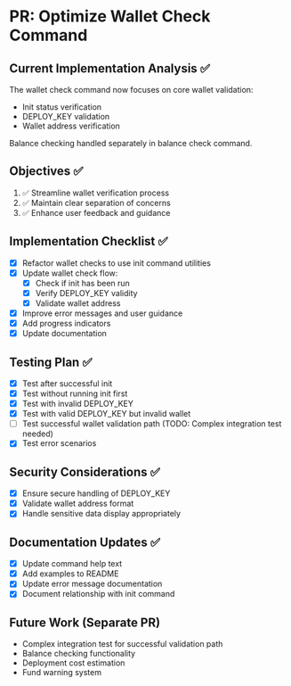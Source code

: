 # PR: Optimize Wallet Check Command

## Current Implementation Analysis ✅
The wallet check command now focuses on core wallet validation:
- Init status verification
- DEPLOY_KEY validation
- Wallet address verification

Balance checking handled separately in balance check command.

## Objectives ✅
1. ✅ Streamline wallet verification process
2. ✅ Maintain clear separation of concerns
3. ✅ Enhance user feedback and guidance

## Implementation Checklist ✅
- [x] Refactor wallet checks to use init command utilities
- [x] Update wallet check flow:
  - [x] Check if init has been run
  - [x] Verify DEPLOY_KEY validity
  - [x] Validate wallet address
- [x] Improve error messages and user guidance
- [x] Add progress indicators
- [x] Update documentation

## Testing Plan ✅
- [x] Test after successful init
- [x] Test without running init first
- [x] Test with invalid DEPLOY_KEY
- [x] Test with valid DEPLOY_KEY but invalid wallet
- [ ] Test successful wallet validation path (TODO: Complex integration test needed)
- [x] Test error scenarios

## Security Considerations ✅
- [x] Ensure secure handling of DEPLOY_KEY
- [x] Validate wallet address format
- [x] Handle sensitive data display appropriately

## Documentation Updates ✅
- [x] Update command help text
- [x] Add examples to README
- [x] Update error message documentation
- [x] Document relationship with init command

## Future Work (Separate PR)
- Complex integration test for successful validation path
- Balance checking functionality
- Deployment cost estimation
- Fund warning system 